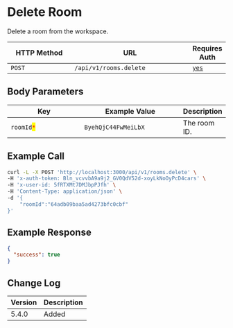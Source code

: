 # Delete Room

Delete a room from the workspace.

<table><thead><tr><th width="163">HTTP Method</th><th width="298">URL</th><th>Requires Auth</th></tr></thead><tbody><tr><td><code>POST</code></td><td><code>/api/v1/rooms.delete</code></td><td><a href="../../authentication-endpoints/"><code>yes</code></a></td></tr></tbody></table>

## Body Parameters

<table><thead><tr><th width="208.33333333333331">Key</th><th width="253">Example Value</th><th>Description</th></tr></thead><tbody><tr><td><code>roomId</code><mark style="color:red;"><code>*</code></mark></td><td><code>ByehQjC44FwMeiLbX</code></td><td>The room ID.</td></tr></tbody></table>

## Example Call

```bash
curl -L -X POST 'http://localhost:3000/api/v1/rooms.delete' \
-H 'x-auth-token: Bln_vcvvbA9a9j2_GV0QdV52d-xoyLkNoOyPcD4cars' \
-H 'x-user-id: 5fRTXMt7DMJbpPJfh' \
-H 'Content-Type: application/json' \
-d '{
    "roomId":"64adb09baa5ad4273bfc0cbf"
}'
```

## Example Response

```json
{
  "success": true
}
```

## Change Log

| Version | Description |
| ------- | ----------- |
| 5.4.0   | Added       |
